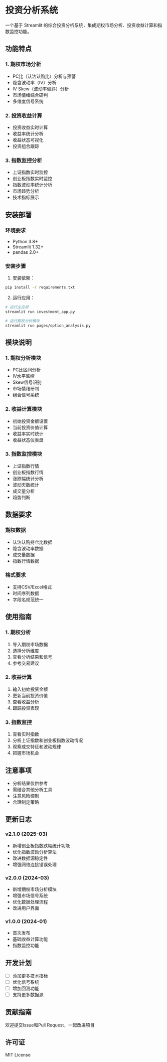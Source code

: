 # 投资分析系统

一个基于 Streamlit 的综合投资分析系统，集成期权市场分析、投资收益计算和指数监控功能。

## 功能特点

### 1. 期权市场分析
- PC比（认沽认购比）分析与预警
- 隐含波动率（IV）分析
- IV Skew（波动率偏斜）分析
- 市场情绪综合研判
- 多维度信号系统

### 2. 投资收益计算
- 投资收益实时计算
- 收益率统计分析
- 收益状态可视化
- 投资组合跟踪

### 3. 指数监控分析
- 上证指数实时监控
- 创业板指数实时监控
- 指数波动率统计分析
- 市场趋势分析
- 技术指标展示

## 安装部署

### 环境要求
- Python 3.8+
- Streamlit 1.32+
- pandas 2.0+

### 安装步骤

1. 安装依赖：
```bash
pip install -r requirements.txt
```

2. 运行应用：
```bash
# 运行主应用
streamlit run investment_app.py

# 运行期权分析模块
streamlit run pages/option_analysis.py
```

## 模块说明

### 1. 期权分析模块
- PC比区间分析
- IV水平监控
- Skew信号识别
- 市场情绪研判
- 组合信号系统

### 2. 收益计算模块
- 初始投资金额设置
- 当前投资价值计算
- 收益率实时统计
- 收益状态仪表盘

### 3. 指数监控模块
- 上证指数行情
- 创业板指数行情
- 涨跌幅统计分析
- 波动天数统计
- 成交量分析
- 趋势判断

## 数据要求

### 期权数据
- 认沽认购持仓比数据
- 隐含波动率数据
- 成交量数据
- 指数行情数据

### 格式要求
- 支持CSV/Excel格式
- 时间序列数据
- 字段名规范统一

## 使用指南

### 1. 期权分析
1. 导入期权市场数据
2. 选择分析维度
3. 查看分析结果和信号
4. 参考交易建议

### 2. 收益计算
1. 输入初始投资金额
2. 更新当前投资价值
3. 查看收益分析
4. 跟踪投资表现

### 3. 指数监控
1. 查看实时指数
2. 分析上证指数和创业板指数波动情况
3. 观察成交特征和波动规律
4. 把握市场机会

## 注意事项
- 分析结果仅供参考
- 需结合其他分析工具
- 注意风险控制
- 合理制定策略

## 更新日志

### v2.1.0 (2025-03)
- 新增创业板指数跌幅统计功能
- 优化指数波动分析算法
- 改进数据源稳定性
- 增强网络连接错误处理

### v2.0.0 (2024-03)
- 新增期权市场分析模块
- 增强市场信号系统
- 优化数据处理流程
- 改进用户界面

### v1.0.0 (2024-01)
- 首次发布
- 基础收益计算功能
- 指数监控功能

## 开发计划
- [ ] 添加更多技术指标
- [ ] 优化信号系统
- [ ] 增加回测功能
- [ ] 支持更多数据源

## 贡献指南
欢迎提交Issue和Pull Request，一起改进项目

## 许可证
MIT License
